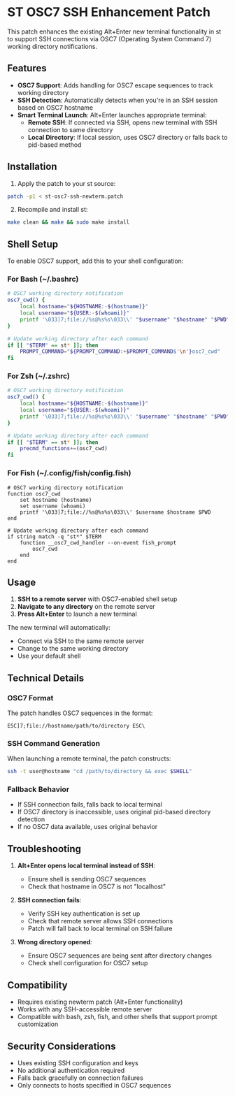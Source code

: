 # ST OSC7 SSH Enhancement Patch

This patch enhances the existing Alt+Enter new terminal functionality in st to support SSH connections via OSC7 (Operating System Command 7) working directory notifications.

## Features

- **OSC7 Support**: Adds handling for OSC7 escape sequences to track working directory
- **SSH Detection**: Automatically detects when you're in an SSH session based on OSC7 hostname
- **Smart Terminal Launch**: Alt+Enter launches appropriate terminal:
  - **Remote SSH**: If connected via SSH, opens new terminal with SSH connection to same directory
  - **Local Directory**: If local session, uses OSC7 directory or falls back to pid-based method

## Installation

1. Apply the patch to your st source:
```bash
patch -p1 < st-osc7-ssh-newterm.patch
```

2. Recompile and install st:
```bash
make clean && make && sudo make install
```

## Shell Setup

To enable OSC7 support, add this to your shell configuration:

### For Bash (~/.bashrc)
```bash
# OSC7 working directory notification
osc7_cwd() {
    local hostname="${HOSTNAME:-$(hostname)}"
    local username="${USER:-$(whoami)}"
    printf '\033]7;file://%s@%s%s\033\\' "$username" "$hostname" "$PWD"
}

# Update working directory after each command
if [[ "$TERM" == st* ]]; then
    PROMPT_COMMAND="${PROMPT_COMMAND:+$PROMPT_COMMAND$'\n'}osc7_cwd"
fi
```

### For Zsh (~/.zshrc)
```bash
# OSC7 working directory notification
osc7_cwd() {
    local hostname="${HOSTNAME:-$(hostname)}"
    local username="${USER:-$(whoami)}"
    printf '\033]7;file://%s@%s%s\033\\' "$username" "$hostname" "$PWD"
}

# Update working directory after each command
if [[ "$TERM" == st* ]]; then
    precmd_functions+=(osc7_cwd)
fi
```

### For Fish (~/.config/fish/config.fish)
```fish
# OSC7 working directory notification
function osc7_cwd
    set hostname (hostname)
    set username (whoami)
    printf '\033]7;file://%s@%s%s\033\\' $username $hostname $PWD
end

# Update working directory after each command
if string match -q "st*" $TERM
    function __osc7_cwd_handler --on-event fish_prompt
        osc7_cwd
    end
end
```

## Usage

1. **SSH to a remote server** with OSC7-enabled shell setup
2. **Navigate to any directory** on the remote server
3. **Press Alt+Enter** to launch a new terminal

The new terminal will automatically:
- Connect via SSH to the same remote server
- Change to the same working directory
- Use your default shell

## Technical Details

### OSC7 Format
The patch handles OSC7 sequences in the format:
```
ESC]7;file://hostname/path/to/directory ESC\
```

### SSH Command Generation
When launching a remote terminal, the patch constructs:
```bash
ssh -t user@hostname "cd /path/to/directory && exec $SHELL"
```

### Fallback Behavior
- If SSH connection fails, falls back to local terminal
- If OSC7 directory is inaccessible, uses original pid-based directory detection
- If no OSC7 data available, uses original behavior

## Troubleshooting

1. **Alt+Enter opens local terminal instead of SSH**:
   - Ensure shell is sending OSC7 sequences
   - Check that hostname in OSC7 is not "localhost"

2. **SSH connection fails**:
   - Verify SSH key authentication is set up
   - Check that remote server allows SSH connections
   - Patch will fall back to local terminal on SSH failure

3. **Wrong directory opened**:
   - Ensure OSC7 sequences are being sent after directory changes
   - Check shell configuration for OSC7 setup

## Compatibility

- Requires existing newterm patch (Alt+Enter functionality)
- Works with any SSH-accessible remote server
- Compatible with bash, zsh, fish, and other shells that support prompt customization

## Security Considerations

- Uses existing SSH configuration and keys
- No additional authentication required
- Falls back gracefully on connection failures
- Only connects to hosts specified in OSC7 sequences
